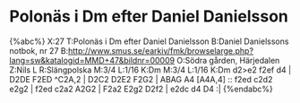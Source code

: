# Polonäs i Dm efter Daniel Danielsson

{%abc%}
X:27
T:Polonäs i Dm efter Daniel Danielsson
B:Daniel Danielssons notbok, nr 27
B:http://www.smus.se/earkiv/fmk/browselarge.php?lang=sw&katalogid=MMD+47&bildnr=00009
O:Södra gården, Härjedalen
Z:Nils L
R:Slängpolska
M:3/4
L:1/16
K:Dm
M:3/4
L:1/16
K:Dm
d2>e2 f2ef d4 | D2DE F2ED ^C2A,2 | D2C2 D2E2 F2G2 | ABAG A4 [A4A,4] ::
f2ed c2d2 e2g2 | f2ed c2a2 A2G2 | F2a2 E2g2 D2f2 | e2dc d4 D4 :|
{%endabc%}
